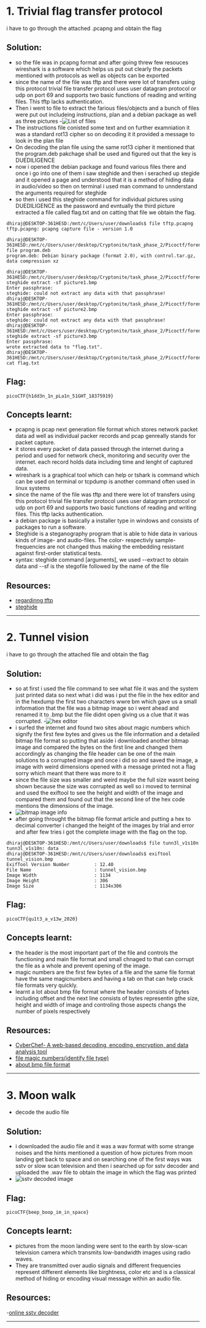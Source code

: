 # 1. Trivial flag transfer protocol
i have to go through the attached .pcapng and obtain the flag

## Solution:
- so the file was in pcapng format and after going threw few resouces wireshark is a software which helps us put out clearly the packets mentioned with protocols as well as objects can be exported
- since the name of the file was tftp and there were lot of transfers using this protocol trivial file transfer protocol uses user datagram protocol or udp on port 69 and supports two basic functions of reading and writing files. This tftp lacks authentication.
- Then i went to file to extract the farious files/objects and a bunch of files were put out includeing instructions, plan and a debian package as well as three pictures
-![List of files](trivial_protocol_list_files.png)
- The instructions file conisted some text and on further examniation it was a standard rot13 cipher so on decoding it it provided a message to look in the plan file
- On decoding the plan file using the same rot13 cipher it mentioned that the program.deb pakchage shall be used and figured out that the key is DUEDILIGENCE
- now i opened the debian package and found various files there and once i go into one of them i saw steghide and then i serached up stegide and it opened a page and understood that it is a method of hiding data in audio/video so then on terminal i used man command to unnderstand the arguments required for steghide
- so then i used this steghide command for individual pictures using DUEDILIGENCE as the password and evntually the third picture extracted a file called flag.txt and on catting that file we obtain the flag.

```
dhiraj@DESKTOP-361HESD:/mnt/c/Users/user/downloads$ file tftp.pcapng
tftp.pcapng: pcapng capture file - version 1.0

dhiraj@DESKTOP-361HESD:/mnt/c/Users/user/desktop/Cryptonite/task_phase_2/Picoctf/forensics$ file program.deb
program.deb: Debian binary package (format 2.0), with control.tar.gz, data compression xz

dhiraj@DESKTOP-361HESD:/mnt/c/Users/user/desktop/Cryptonite/task_phase_2/Picoctf/forensics$ steghide extract -sf picture1.bmp
Enter passphrase:
steghide: could not extract any data with that passphrase!
dhiraj@DESKTOP-361HESD:/mnt/c/Users/user/desktop/Cryptonite/task_phase_2/Picoctf/forensics$ steghide extract -sf picture2.bmp
Enter passphrase:
steghide: could not extract any data with that passphrase!
dhiraj@DESKTOP-361HESD:/mnt/c/Users/user/desktop/Cryptonite/task_phase_2/Picoctf/forensics$ steghide extract -sf picture3.bmp
Enter passphrase:
wrote extracted data to "flag.txt".
dhiraj@DESKTOP-361HESD:/mnt/c/Users/user/desktop/Cryptonite/task_phase_2/Picoctf/forensics$ cat flag.txt
 ```

## Flag:
```
picoCTF{h1dd3n_1n_pLa1n_51GHT_18375919}
```
## Concepts learnt:
- pcapng is pcap next generation file format which stores network packet data ad well as individual packer records and pcap genreally stands for packet capture.
- it stores every packet of data passed through the internet during a period and used for network check, monitoring and security over the internet. each record holds data including time and lenght of captured data.
- wireshark is a graphical tool which can help or tshark is command which can be used on terminal or tcpdump is another command often used in linux systems
- since the name of the file was tftp and there were lot of transfers using this protocol trivial file transfer protocol uses user datagram protocol or udp on port 69 and supports two basic functions of reading and writing files. This tftp lacks authentication.
- a debian package is basically a installer type in windows and consists of packages to run a software.
- Steghide is a steganography program that is able to hide data in various kinds of image- and audio-files. The color- respectivly sample-frequencies are not changed thus making the embedding resistant against first-order statistical tests.
- syntax: steghide command [arguments], we used --extract to obtain data and --sf is the stegofile followed by the name of the file

## Resources:
- [regardinng tftp](https://www.geeksforgeeks.org/computer-networks/what-is-tftp-trivial-file-transfer-protocol/)
- [steghide](https://steghide.sourceforge.net/)
***


# 2. Tunnel vision
i have to go through the attached file and obtain the flag

## Solution:
- so at first i used the file command to see what file it was and the system just printed data so next what i did was i put the file in the hex editor and in the hexdump the first two characters wwre bm which gave us a small information that the file was a bitmap image so i went ahead and renamed it to .bmp but the file didnt open giving us a clue that it was corrupted. 
-![hex editor](tunnel_vision_bitmap.png)
- i surfed the internet and found two sites about magic numbers which signify the first few bytes and gives us the file information and a detailed bitmap file format so putting that aside i downloaded another bitmap image and compared the bytes on the first line and changed them accordingly as changing the file header can be one of the main solutions to a corrupted image and once i did so and saved the image, a image with weird dimensions opened with a message printed not a flag sorry which meant that there was more to it
- since the file size was smaller and weird maybe the full size wasnt being shown because the size was corrupted as well so i moved to terminal and used the exiftool to see the height and width of the image and compared them and found out that the second line of the hex code mentions the dimensions of the image.
- ![bitmap image info](bitmap_info.png)
- after going throught the bitmap file format article and putting a hex to decimal converter i changed the height of the images by trial and error and after few tries i got the complete image with the flag on the top.

```
dhiraj@DESKTOP-361HESD:/mnt/c/Users/user/downloads$ file tunn3l_v1s10n
tunn3l_v1s10n: data
dhiraj@DESKTOP-361HESD:/mnt/c/Users/user/downloads$ exiftool tunnel_vision.bmp
ExifTool Version Number         : 12.40
File Name                       : tunnel_vision.bmp
Image Width                     : 1134
Image Height                    : 306
Image Size                      : 1134x306
 ```

## Flag:
```
picoCTF{qu1t3_a_v13w_2020}
```
## Concepts learnt:
- the header is the most important part of the file and controls the functioning and main file format and small chnaged to that can corrupt the file as a whole and prevent opening of the image.
- magic numbers are the first few bytes of a file and the same file format have the same magicnumbers and having a tab on that can help crack file formats very quickly.
- learnt a lot about bmp file format where the header consists of bytes including offset and the next line consists of bytes representin gthe size, height and width of image and controling those aspects changs the number of pixels respectively
## Resources:
- [CyberChef- A web-based decoding, encoding, encryption, and data analysis tool](https://cyberchef.org/)
- [file magic numbers(identify file type)](https://gist.github.com/leommoore/f9e57ba2aa4bf197ebc5)
- [about bmp file format](https://www.donwalizerjr.com/understanding-bmp/)

***


# 3. Moon walk
- decode the audio file

## Solution:
- i downloaded the audio file and it was a wav format with some strange noises and the hints mentioned a question of how pictures from moon landing get back to space and on searching one of the first ways was sstv or slow scan television and then i searched up for sstv decoder and uploaded the .wav file to obtain the image in which the flag was printed 
- ![sstv decoded image](moon_walk_decoded_image.png)

## Flag:
```
picoCTF{beep_boop_im_in_space}
```
## Concepts learnt:
- pictures from the moon landing were sent to the earth by slow-scan television camera which transmits low-bandwidth images using radio waves.
- They are transmitted over audio signals and different frequencies represent different elements like birghtness, color etc and is a classical method of hiding or encoding visual message within an audio file.

## Resources:
-[online sstv decoder](https://sstv-decoder.mathieurenaud.fr/)

***
